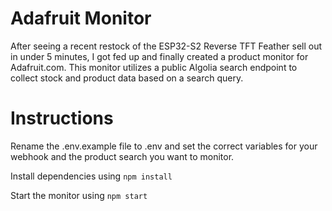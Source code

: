 # Adafruit Monitor
 After seeing a recent restock of the ESP32-S2 Reverse TFT Feather sell out in under 5 minutes, I got fed up and finally created a product monitor for Adafruit.com. This monitor utilizes a public Algolia search endpoint to collect stock and product data based on a search query.

# Instructions
 Rename the .env.example file to .env and set the correct variables for your webhook and the product search you want to monitor. 
 
 Install dependencies using 
 `npm install`

 Start the monitor using
 `npm start`